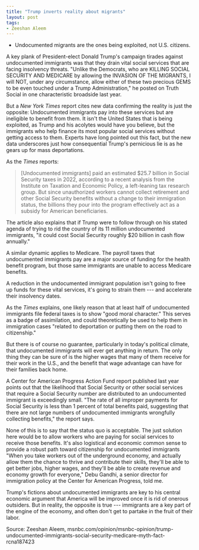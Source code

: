 ```yaml
---
title: "Trump inverts reality about migrants"
layout: post
tags:
- Zeeshan Aleem
---
```


- Undocumented migrants are the ones being exploited, not U.S. citizens.

A key plank of President-elect Donald Trump's campaign tirades against undocumented immigrants was that they drain vital social services that are facing insolvency threats. "Unlike the Democrats, who are KILLING SOCIAL SECURITY AND MEDICARE by allowing the INVASION OF THE MIGRANTS, I will NOT, under any circumstance, allow either of these two precious GEMS to be even touched under a Trump Administration," he posted on Truth Social in one characteristic broadside last year.

But a *New York Times* report cites new data confirming the reality is just the opposite: Undocumented immigrants pay into these services but are ineligible to benefit from them. It isn't the United States that is being exploited, as Trump and his acolytes would have you believe, but the immigrants who help finance its most popular social services without getting access to them. Experts have long pointed out this fact, but the new data underscores just how consequential Trump's pernicious lie is as he gears up for mass deportations.

As the *Times* reports:

> [Undocumented immigrants] paid an estimated $25.7 billion in Social Security taxes in 2022, according to a recent analysis from the Institute on Taxation and Economic Policy, a left-leaning tax research group. But since unauthorized workers cannot collect retirement and other Social Security benefits without a change to their immigration status, the billions they pour into the program effectively act as a subsidy for American beneficiaries.

The article also explains that if Trump were to follow through on his stated agenda of trying to rid the country of its 11 million undocumented immigrants, "it could cost Social Security roughly $20 billion in cash flow annually."

A similar dynamic applies to Medicare. The payroll taxes that undocumented immigrants pay are a major source of funding for the health benefit program, but those same immigrants are unable to access Medicare benefits.

A reduction in the undocumented immigrant population isn't going to free up funds for these vital services, it's going to strain them --- and accelerate their insolvency dates.

As the *Times* explains, one likely reason that at least half of undocumented immigrants file federal taxes is to show "good moral character." This serves as a badge of assimilation, and could theoretically be used to help them in immigration cases "related to deportation or putting them on the road to citizenship."

But there is of course no guarantee, particularly in today's political climate, that undocumented immigrants will ever get anything in return. The only thing they can be sure of is the higher wages that many of them receive for their work in the U.S., and the benefit that wage advantage can have for their families back home. 

A Center for American Progress Action Fund report published last year points out that the likelihood that Social Security or other social services that require a Social Security number are distributed to an undocumented immigrant is exceedingly small. "The rate of all improper payments for Social Security is less than 1 percent of total benefits paid, suggesting that there are not large numbers of undocumented immigrants wrongfully collecting benefits," the report says.

None of this is to say that the status quo is acceptable. The just solution here would be to allow workers who are paying for social services to receive those benefits. It's also logistical and economic common sense to provide a robust path toward citizenship for undocumented immigrants "When you take workers out of the underground economy, and actually allow them the chance to thrive and contribute their skills, they'll be able to get better jobs, higher wages, and they'll be able to create revenue and economy growth for everyone," Debu Gandhi, a senior director for immigration policy at the Center for American Progress, told me.

Trump's fictions about undocumented immigrants are key to his central economic argument that America will be improved once it is rid of onerous outsiders. But in reality, the opposite is true --- immigrants are a key part of the engine of the economy, and often don't get to partake in the fruit of their labor. 

Source: Zeeshan Aleem, msnbc.com/opinion/msnbc-opinion/trump-undocumented-immigrants-social-security-medicare-myth-fact-rcna187423
